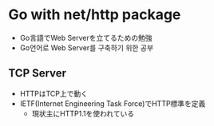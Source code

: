 # Go with net/http package
- Go言語でWeb Serverを立てるための勉強
- Go언어로 Web Server를 구축하기 위한 공부

## TCP Server
- HTTPはTCP上で動く
- IETF(Internet Engineering Task Force)でHTTP標準を定義
  - 現状主にHTTP1.1を使われている

